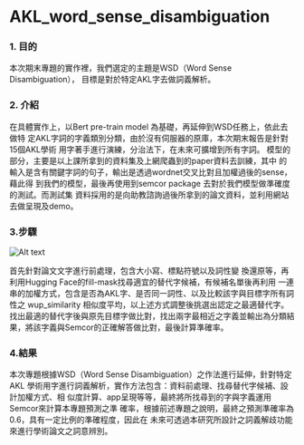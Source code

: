 # AKL_word_sense_disambiguation
### 1. 目的
本次期末專題的實作裡，我們選定的主題是WSD（Word Sense Disambiguation），
目標是對於特定AKL字去做詞義解析。
### 2. 介紹
在具體實作上，以Bert pre-train model 為基礎，再延伸到WSD任務上，依此去做特
定AKL字詞的字義類別分類，由於沒有伺服器的原庫，本次期末報告是針對15個AKL學術
用字著手進行演練，分治法下，在未來可擴增到所有字詞。
模型的部分，主要是以上課所拿到的資料集及上網爬蟲到的paper資料去訓練，其中
的輸入是含有關鍵字詞的句子，輸出是透過wordnet交叉比對且加權過後的sense，藉此得
到我們的模型，最後再使用到semcor package 去對於我們模型做準確度的測試。而測試集
資料採用的是向助教諮詢過後所拿到的論文資料，並利用網站去做呈現及demo。
### 3.步驟
![Alt text](/Users/cchsu/Desktop/NLP/final_project/messageImage_1658198751413.jpeg)

首先針對論文文字進行前處理，包含大小寫、標點符號以及詞性變
換還原等，再利用Hugging Face的fill-mask找尋適宜的替代字候補，有候補名單後再利用
一連串的加權方式，包含是否為AKL字、是否同一詞性、以及比較該字與目標字所有詞性之
wup_similarity 相似度平均，以上述方式調整後挑選出認定之最適替代字。
找出最適的替代字後與原先目標字做比對，找出兩字最相近之字義並輸出為分類結
果，將該字義與Semcor的正確解答做比對，最後計算準確率。

### 4.結果
本次專題根據WSD（Word Sense Disambiguation）之作法進行延伸，針對特定AKL
學術用字進行詞義解析，實作方法包含：資料前處理、找尋替代字候補、設計加權方式、相
似度計算、app呈現等等，最終將所找尋到的字與字義運用Semcor來計算本專題預測之準
確率，根據前述專題之說明，最終之預測準確率為0.6，具有一定比例的準確程度，因此在
未來可透過本研究所設計之詞義解歧功能來進行學術論文之詞意辨別。